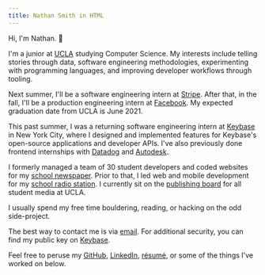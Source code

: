 ```yaml
---
title: Nathan Smith in HTML
---
```


Hi, I'm Nathan. 👋

I'm a junior at [UCLA](http://www.ucla.edu) studying Computer Science. My interests include telling stories through data, software engineering methodologies, experimenting with programming languages, and improving developer workflows through tooling.

Next summer, I'll be a software engineering intern at [Stripe](https://stripe.com). After that, in the fall, I'll be a production engineering intern at [Facebook](https://www.facebook.com). My expected graduation date from UCLA is June 2021.

This past summer, I was a returning software engineering intern at [Keybase](https://keybase.io) in New York City, where I designed and implemented features for Keybase's open-source applications and developer APIs. I've also previously done frontend internships with [Datadog](https://www.datadoghq.com) and [Autodesk](https://www.autodesk.com).

I formerly managed a team of 30 student developers and coded websites for my
[school newspaper](https://dailybruin.com). Prior to that, I led web and mobile development for my [school radio station](https://uclaradio.com). I currently sit on the [publishing board](http://uclacommunicationsboard.org) for all student media at UCLA.

I usually spend my free time bouldering, reading, or hacking on the odd side-project.

The best way to contact me is via [email](mailto:nathan.smith@ucla.edu). For additional security, you can find my public key on [Keybase](https://keybase.io/nathunsmitty).

Feel free to peruse my
[GitHub](https://github.com/nathunsmitty), [LinkedIn](https://www.linkedin.com/in/nathanmatthewsmith/), [résumé](/resume.pdf), or some of the things I've worked on below.
